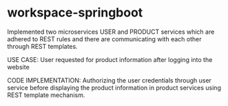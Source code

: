 # workspace-springboot
Implemented two microservices USER and PRODUCT services which are adhered to REST rules and there are communicating with each other through REST templates.

USE CASE:
User requested for product information after logging into the website

CODE IMPLEMENTATION:
Authorizing the user credentials through user service before displaying the product information in product services using REST template mechanism.
